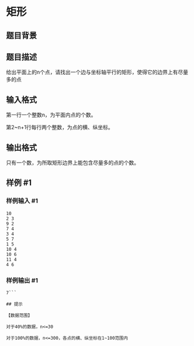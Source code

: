 # 矩形

## 题目背景



## 题目描述

给出平面上的n个点，请找出一个边与坐标轴平行的矩形，使得它的边界上有尽量多的点


## 输入格式

第一行一个整数n，为平面内点的个数。

第2~n+1行每行两个整数，为点的横、纵坐标。


## 输出格式

只有一个数，为所取矩形边界上能包含尽量多的点的个数。


## 样例 #1

### 样例输入 #1
```
10
2 3
9 2
7 4
3 4
5 7
1 5
10 4
10 6
11 4
4 6
```

### 样例输出 #1

```
7```

## 提示

【数据范围】

对于40%的数据，n<=30

对于100%的数据，n<=300，各点的横、纵坐标在1~100范围内

